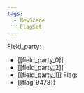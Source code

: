 ```yaml
---
tags:
  - NewScene
  - FlagSet
---
```

Field_party:
- [[field_party_0]]
- [[field_party_2]]
- [[field_party_1]]
Flag:
- [[flag_9478]]
